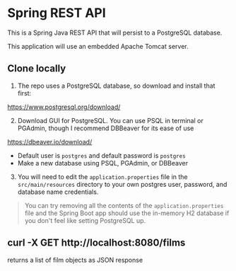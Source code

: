 # Spring REST API
This is a Spring Java REST API that will persist to a PostgreSQL database.

This application will use an embedded Apache Tomcat server.

## Clone locally
1. The repo uses a PostgreSQL database, so download and install that first:

https://www.postgresql.org/download/

2. Download GUI for PostgreSQL. You can use PSQL in terminal or PGAdmin, though I recommend DBBeaver for its ease of use

https://dbeaver.io/download/


   - Default user is `postgres` and default password is `postgres`
   - Make a new database using PSQL, PGAdmin, or DBBeaver
   
   
3. You will need to edit the `application.properties` file in the `src/main/resources` directory to your own postgres user, password, and database name credentials. 

> You can try removing all the contents of the `application.properties` file and the Spring Boot app should use the in-memory H2 database if you don't feel like setting PostgreSQL up.



## curl -X GET http://localhost:8080/films
returns a list of film objects as JSON response
